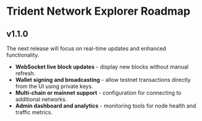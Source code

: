 # Trident Network Explorer Roadmap

## v1.1.0

The next release will focus on real-time updates and enhanced functionality.

- **WebSocket live block updates** - display new blocks without manual refresh.
- **Wallet signing and broadcasting** - allow testnet transactions directly from the UI using private keys.
- **Multi-chain or mainnet support** - configuration for connecting to additional networks.
- **Admin dashboard and analytics** - monitoring tools for node health and traffic metrics.

